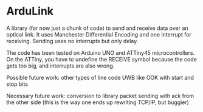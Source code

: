 ArduLink
========

A library (for now just a chunk of code) to send and receive data over an optical link. It uses Manchester Differential Encoding and one interrupt for receiving. Sending uses no interrupts but only delay.

The code has been tested on Arduino UNO and ATTiny45 microcontrollers. On the ATTiny, you have to undefine the RECEIVE symbol because the code gets too big, and interrupts are also wrong. 

Possible future work: 
 other types of line code
	UWB like
	OOK with start and stop bits

Necessary future work:
	conversion to library
	packet sending with ack from the other side
		(this is the way one ends up rewriting TCP/IP, but buggier)

